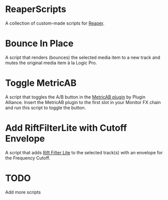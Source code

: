 # ReaperScripts
A collection of custom-made scripts for [Reaper](https://www.reaper.fm/).

# Bounce In Place
A script that renders (bounces) the selected media item to a new track and mutes the original media item à la Logic Pro.

# Toggle MetricAB
A script that toggles the A/B button in the [MetricAB plugin](https://www.plugin-alliance.com/en/products/adptr_metricab.html) by Plugin Alliance.
Insert the MetricAB plugin to the first slot in your Monitor FX chain and run this script to toggle the button.

# Add RiftFilterLite with Cutoff Envelope
A script that adds [Rift Filter Lite](https://www.minimal.audio/products/rift-filter-lite) to the selected track(s) with an envelope for the Frequency Cutoff.

# TODO
Add more scripts
